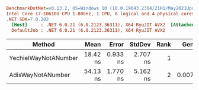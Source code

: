 ``` ini

BenchmarkDotNet=v0.13.2, OS=Windows 10 (10.0.19043.2364/21H1/May2021Update)
Intel Core i7-10610U CPU 1.80GHz, 1 CPU, 8 logical and 4 physical cores
.NET SDK=7.0.202
  [Host]     : .NET 6.0.21 (6.0.2123.36311), X64 RyuJIT AVX2  [AttachedDebugger]
  DefaultJob : .NET 6.0.21 (6.0.2123.36311), X64 RyuJIT AVX2


```
|               Method |     Mean |    Error |   StdDev | Rank |   Gen0 | Allocated |
|--------------------- |---------:|---------:|---------:|-----:|-------:|----------:|
| YechielWayNotANumber | 18.42 ns | 0.933 ns | 2.707 ns |    1 |      - |         - |
|    AdisWayNotANumber | 54.13 ns | 1.770 ns | 5.162 ns |    2 | 0.0076 |      32 B |
